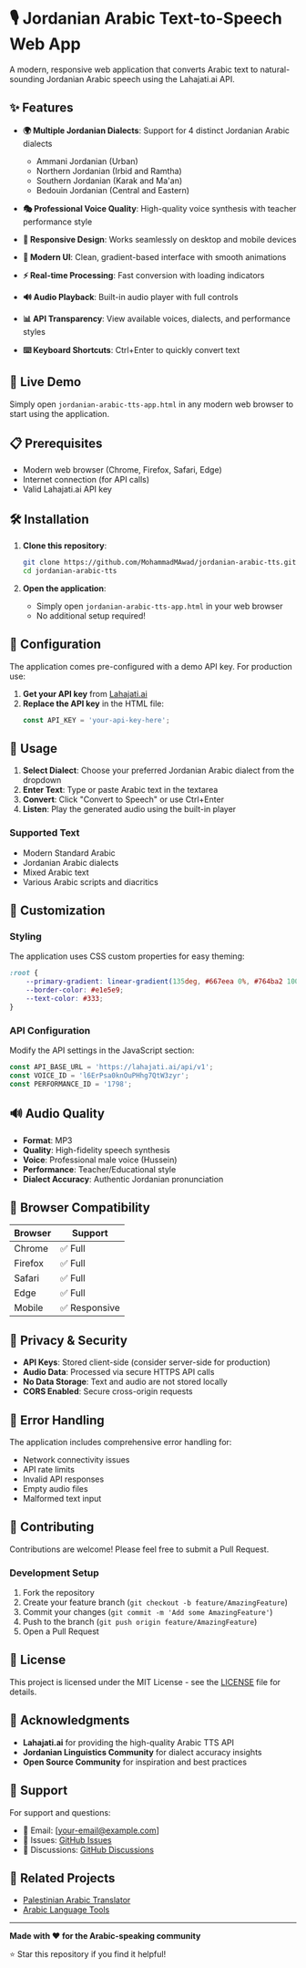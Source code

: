 # 🎙️ Jordanian Arabic Text-to-Speech Web App

A modern, responsive web application that converts Arabic text to natural-sounding Jordanian Arabic speech using the Lahajati.ai API.

## ✨ Features

- **🌍 Multiple Jordanian Dialects**: Support for 4 distinct Jordanian Arabic dialects
  - Ammani Jordanian (Urban)
  - Northern Jordanian (Irbid and Ramtha) 
  - Southern Jordanian (Karak and Ma'an)
  - Bedouin Jordanian (Central and Eastern)

- **🎭 Professional Voice Quality**: High-quality voice synthesis with teacher performance style
- **📱 Responsive Design**: Works seamlessly on desktop and mobile devices
- **🎨 Modern UI**: Clean, gradient-based interface with smooth animations
- **⚡ Real-time Processing**: Fast conversion with loading indicators
- **🔊 Audio Playback**: Built-in audio player with full controls
- **📊 API Transparency**: View available voices, dialects, and performance styles
- **⌨️ Keyboard Shortcuts**: Ctrl+Enter to quickly convert text

## 🚀 Live Demo

Simply open `jordanian-arabic-tts-app.html` in any modern web browser to start using the application.

## 📋 Prerequisites

- Modern web browser (Chrome, Firefox, Safari, Edge)
- Internet connection (for API calls)
- Valid Lahajati.ai API key

## 🛠️ Installation

1. **Clone this repository**:
   ```bash
   git clone https://github.com/MohammadMAwad/jordanian-arabic-tts.git
   cd jordanian-arabic-tts
   ```

2. **Open the application**:
   - Simply open `jordanian-arabic-tts-app.html` in your web browser
   - No additional setup required!

## 🔧 Configuration

The application comes pre-configured with a demo API key. For production use:

1. **Get your API key** from [Lahajati.ai](https://lahajati.ai)
2. **Replace the API key** in the HTML file:
   ```javascript
   const API_KEY = 'your-api-key-here';
   ```

## 📖 Usage

1. **Select Dialect**: Choose your preferred Jordanian Arabic dialect from the dropdown
2. **Enter Text**: Type or paste Arabic text in the textarea
3. **Convert**: Click "Convert to Speech" or use Ctrl+Enter
4. **Listen**: Play the generated audio using the built-in player

### Supported Text

- Modern Standard Arabic
- Jordanian Arabic dialects
- Mixed Arabic text
- Various Arabic scripts and diacritics

## 🎨 Customization

### Styling
The application uses CSS custom properties for easy theming:

```css
:root {
    --primary-gradient: linear-gradient(135deg, #667eea 0%, #764ba2 100%);
    --border-color: #e1e5e9;
    --text-color: #333;
}
```

### API Configuration
Modify the API settings in the JavaScript section:

```javascript
const API_BASE_URL = 'https://lahajati.ai/api/v1';
const VOICE_ID = 'l6ErPsa0knOuPHhg7QtW3zyr';
const PERFORMANCE_ID = '1798';
```

## 🔊 Audio Quality

- **Format**: MP3
- **Quality**: High-fidelity speech synthesis
- **Voice**: Professional male voice (Hussein)
- **Performance**: Teacher/Educational style
- **Dialect Accuracy**: Authentic Jordanian pronunciation

## 📱 Browser Compatibility

| Browser | Support |
|---------|---------|
| Chrome  | ✅ Full |
| Firefox | ✅ Full |
| Safari  | ✅ Full |
| Edge    | ✅ Full |
| Mobile  | ✅ Responsive |

## 🔐 Privacy & Security

- **API Keys**: Stored client-side (consider server-side for production)
- **Audio Data**: Processed via secure HTTPS API calls
- **No Data Storage**: Text and audio are not stored locally
- **CORS Enabled**: Secure cross-origin requests

## 🚨 Error Handling

The application includes comprehensive error handling for:
- Network connectivity issues
- API rate limits
- Invalid API responses
- Empty audio files
- Malformed text input

## 🤝 Contributing

Contributions are welcome! Please feel free to submit a Pull Request.

### Development Setup

1. Fork the repository
2. Create your feature branch (`git checkout -b feature/AmazingFeature`)
3. Commit your changes (`git commit -m 'Add some AmazingFeature'`)
4. Push to the branch (`git push origin feature/AmazingFeature`)
5. Open a Pull Request

## 📄 License

This project is licensed under the MIT License - see the [LICENSE](LICENSE) file for details.

## 🙏 Acknowledgments

- **Lahajati.ai** for providing the high-quality Arabic TTS API
- **Jordanian Linguistics Community** for dialect accuracy insights
- **Open Source Community** for inspiration and best practices

## 📧 Support

For support and questions:
- 📧 Email: [your-email@example.com]
- 🐛 Issues: [GitHub Issues](https://github.com/MohammadMAwad/jordanian-arabic-tts/issues)
- 💬 Discussions: [GitHub Discussions](https://github.com/MohammadMAwad/jordanian-arabic-tts/discussions)

## 🔗 Related Projects

- [Palestinian Arabic Translator](https://github.com/MohammadMAwad/palestinian-arabic-translator)
- [Arabic Language Tools](https://github.com/MohammadMAwad/arabic-language-tools)

---

**Made with ❤️ for the Arabic-speaking community**

⭐ Star this repository if you find it helpful!